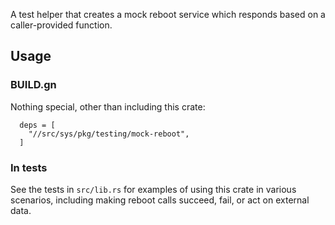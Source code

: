 A test helper that creates a mock reboot service which responds based on a
caller-provided function.

## Usage

### BUILD.gn
Nothing special, other than including this crate:

```
  deps = [
    "//src/sys/pkg/testing/mock-reboot",
  ]
```

### In tests
See the tests in `src/lib.rs` for examples of using this crate in various scenarios,
including making reboot calls succeed, fail, or act on external data.